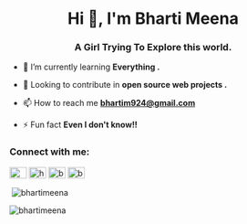 <!--
**bhartimeena/bhartimeena** is a ✨ _special_ ✨ repository because its `README.md` (this file) appears on your GitHub profile.
-->


<h1 align="center">Hi 👋, I'm Bharti Meena</h1>
<h3 align="center">A Girl Trying To Explore this world.</h3>

<!-- <p align="left"> <img src="https://komarev.com/ghpvc/?username=bhartimeena&label=Profile%20views&color=0e75b6&style=flat" alt="bhartimeena" /> </p> -->

<!-- <p align="left"> <a href="https://twitter.com/meenabharti8" target="blank"><img src="https://img.shields.io/twitter/follow/meenabharti8?logo=twitter&style=for-the-badge" alt="meenabharti8" /></a> </p> -->

- 🌱 I’m currently learning **Everything .**
- 👯 Looking to contribute in **open source web projects .**
- 📫 How to reach me **bhartim924@gmail.com**

- ⚡ Fun fact **Even I don't know!!**

<h3 align="left">Connect with me:</h3>
<p align="left">
<a href="https://twitter.com/meenabharti8" target="blank"><img align="center" src="https://raw.githubusercontent.com/rahuldkjain/github-profile-readme-generator/master/src/images/icons/Social/twitter.svg" alt="meenabharti8" height="20" width="30" /></a>
<a href="https://linkedin.com/in/https://www.linkedin.com/in/bharti-m-15b624221/" target="blank"><img align="center" src="https://raw.githubusercontent.com/rahuldkjain/github-profile-readme-generator/master/src/images/icons/Social/linked-in-alt.svg" alt="https://www.linkedin.com/in/bharti-m-15b624221/" height="20" width="30" /></a>
<a href="https://instagram.com/bhartii.m" target="blank"><img align="center" src="https://raw.githubusercontent.com/rahuldkjain/github-profile-readme-generator/master/src/images/icons/Social/instagram.svg" alt="bhartii.m" height="20" width="30" /></a>
<a href="https://www.hackerrank.com/bhartim924" target="blank"><img align="center" src="https://raw.githubusercontent.com/rahuldkjain/github-profile-readme-generator/master/src/images/icons/Social/hackerrank.svg" alt="bhartim924" height="20" width="30" /></a>
</p>

<p>&nbsp;<img align="center" src="https://github-readme-stats.vercel.app/api?username=bhartimeena&show_icons=true&locale=en" alt="bhartimeena" /></p>

<p><img align="center" src="https://github-readme-streak-stats.herokuapp.com/?user=bhartimeena&" alt="bhartimeena" /></p>
